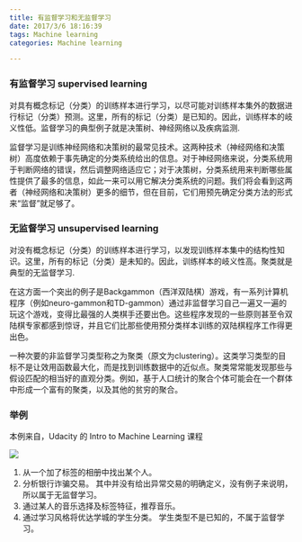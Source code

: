 ```yaml
---
title: 有监督学习和无监督学习
date: 2017/3/6 18:16:39   
tags: Machine learning
categories: Machine learning

---
```


### 有监督学习 supervised learning

对具有概念标记（分类）的训练样本进行学习，以尽可能对训练样本集外的数据进行标记（分类）预测。这里，所有的标记（分类）是已知的。因此，训练样本的岐义性低。监督学习的典型例子就是决策树、神经网络以及疾病监测.

监督学习是训练神经网络和决策树的最常见技术。这两种技术（神经网络和决策树）高度依赖于事先确定的分类系统给出的信息。对于神经网络来说，分类系统用于判断网络的错误，然后调整网络适应它；对于决策树，分类系统用来判断哪些属性提供了最多的信息，如此一来可以用它解决分类系统的问题。我们将会看到这两者（神经网络和决策树）更多的细节，但在目前，它们用预先确定分类方法的形式来“监督”就足够了。
 
### 无监督学习 unsupervised learning

对没有概念标记（分类）的训练样本进行学习，以发现训练样本集中的结构性知识。这里，所有的标记（分类）是未知的。因此，训练样本的岐义性高。聚类就是典型的无监督学习.

在这方面一个突出的例子是Backgammon（西洋双陆棋）游戏，有一系列计算机程序（例如neuro-gammon和TD-gammon）通过非监督学习自己一遍又一遍的玩这个游戏，变得比最强的人类棋手还要出色。这些程序发现的一些原则甚至令双陆棋专家都感到惊讶，并且它们比那些使用预分类样本训练的双陆棋程序工作得更出色。

一种次要的非监督学习类型称之为聚类（原文为clustering）。这类学习类型的目标不是让效用函数最大化，而是找到训练数据中的近似点。聚类常常能发现那些与假设匹配的相当好的直观分类。例如，基于人口统计的聚合个体可能会在一个群体中形成一个富有的聚类，以及其他的贫穷的聚合。

<!-- more -->

### 举例

本例来自，Udacity 的 Intro to Machine Learning 课程

![](http://ojpgmz933.bkt.clouddn.com/17-3-2/75414001-file_1488451350923_17ade.png)


1. 从一个加了标签的相册中找出某个人。
2. 分析银行诈骗交易。
	其中并没有给出异常交易的明确定义，没有例子来说明，所以属于无监督学习。
3. 通过某人的音乐选择及标签特征，推荐音乐。
4. 通过学习风格将优达学城的学生分类。
	学生类型不是已知的，不属于监督学习。